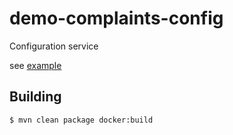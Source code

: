 # demo-complaints-config
Configuration service

see [example](https://github.com/spring-cloud-samples/configserver/blob/master/pom.xml)

## Building
``` 
$ mvn clean package docker:build
```

